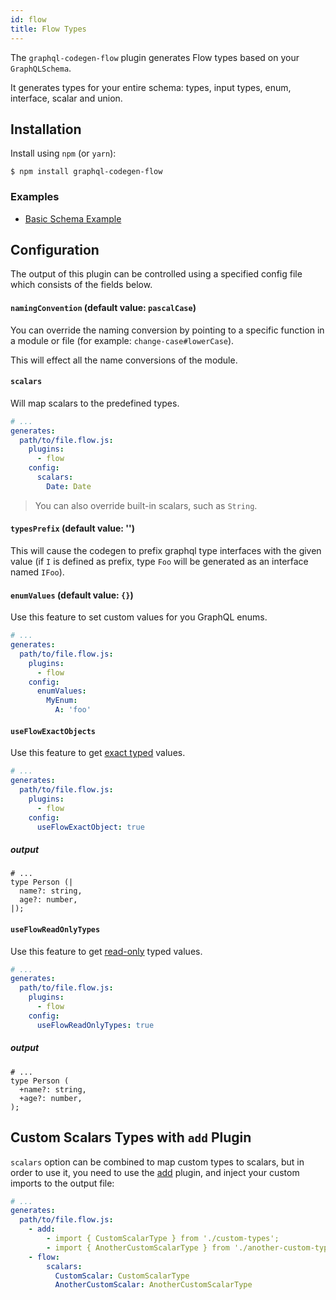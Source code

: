 ```yaml
---
id: flow
title: Flow Types
---
```


The `graphql-codegen-flow` plugin generates Flow types based on your `GraphQLSchema`.

It generates types for your entire schema: types, input types, enum, interface, scalar and union.

## Installation

Install using `npm` (or `yarn`):

    $ npm install graphql-codegen-flow

### Examples

- [Basic Schema Example](https://github.com/dotansimha/graphql-code-generator/blob/master/dev-test/test-schema/flow-types.flow.js)

## Configuration

The output of this plugin can be controlled using a specified config file which consists of the fields below.

#### `namingConvention` (default value: `pascalCase`)

You can override the naming conversion by pointing to a specific function in a module or file (for example: `change-case#lowerCase`).

This will effect all the name conversions of the module.

#### `scalars`

Will map scalars to the predefined types.

```yaml
# ...
generates:
  path/to/file.flow.js:
    plugins:
      - flow
    config:
      scalars:
        Date: Date
```

> You can also override built-in scalars, such as `String`.

#### `typesPrefix` (default value: '')

This will cause the codegen to prefix graphql type interfaces with the given value (if `I` is defined as prefix, type `Foo` will be generated as an interface named `IFoo`).

#### `enumValues` (default value: `{}`)

Use this feature to set custom values for you GraphQL enums.

```yaml
# ...
generates:
  path/to/file.flow.js:
    plugins:
      - flow
    config:
      enumValues:
        MyEnum:
          A: 'foo'
```

#### `useFlowExactObjects`

Use this feature to get [exact typed](https://flow.org/en/docs/types/objects/#toc-exact-object-types) values.

```yaml
# ...
generates:
  path/to/file.flow.js:
    plugins:
      - flow
    config:
      useFlowExactObject: true
```

##### output

```
# ...
type Person (|
  name?: string,
  age?: number,
|);
```

#### `useFlowReadOnlyTypes`

Use this feature to get [read-only](https://flow.org/en/docs/types/utilities/#toc-readonly) typed values.

```yaml
# ...
generates:
  path/to/file.flow.js:
    plugins:
      - flow
    config:
      useFlowReadOnlyTypes: true
```

##### output

```
# ...
type Person (
  +name?: string,
  +age?: number,
);
```

## Custom Scalars Types with `add` Plugin

`scalars` option can be combined to map custom types to scalars, but in order to use it, you need to use the [add](/docs/plugins/add) plugin, and inject your custom imports to the output file:

```yaml
# ...
generates:
  path/to/file.flow.js:
    - add:
        - import { CustomScalarType } from './custom-types';
        - import { AnotherCustomScalarType } from './another-custom-types';
    - flow:
        scalars:
          CustomScalar: CustomScalarType
          AnotherCustomScalar: AnotherCustomScalarType
```
